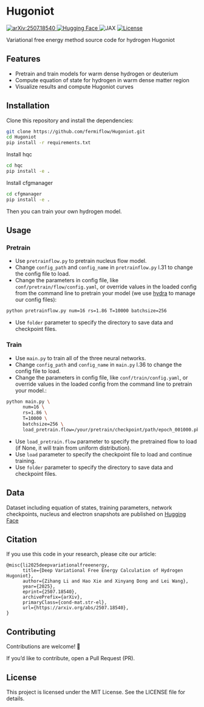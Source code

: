 # Hugoniot
</a> 
<a href="https://arxiv.org/abs/2507.18540"> 
<img src="https://img.shields.io/badge/arXiv-2507.18540-b31b1b.svg" alt="arXiv:2507.18540"> 
</a> 
<a href="https://huggingface.co/datasets/Kelvin2025q/hugoniot"> 
<img src="https://img.shields.io/badge/🤗-Hugging_Face-yellow" alt="Hugging Face"> 
</a> 
<img src="https://img.shields.io/badge/JAX-0.4+-orange" alt="JAX">
</a> 
<a href="./LICENSE"> 
<img src="https://img.shields.io/badge/License-MIT-yellow.svg?color=green" alt="License"> 
</a>


Variational free energy method source code for hydrogen Hugoniot

## Features

- Pretrain and train models for warm dense hydrogen or deuterium
- Compute equation of state for hydrogen in warm dense matter region
- Visualize results and compute Hugoniot curves

## Installation

Clone this repository and install the dependencies:

```bash
git clone https://github.com/fermiflow/Hugoniot.git
cd Hugoniot
pip install -r requirements.txt
```

Install hqc
```bash
cd hqc
pip install -e .
```

Install cfgmanager
```bash
cd cfgmanager
pip install -e .
```
Then you can train your own hydrogen model.

## Usage

### Pretrain
- Use `pretrainflow.py` to pretrain nucleus flow model.
- Change `config_path` and `config_name` in `pretrainflow.py` l.31 to change the config file to load.
- Change the parameters in config file, like `conf/pretrain/flow/config.yaml`, or override values in the loaded config from the command line to pretrain your model (we use [hydra](https://hydra.cc/) to manage our config files):
```bash
python pretrainflow.py num=16 rs=1.86 T=10000 batchsize=256
```
- Use `folder` parameter to specify the directory to save data and checkpoint files.

### Train
- Use `main.py` to train all of the three neural networks.
- Change `config_path` and `config_name` in `main.py` l.36 to change the config file to load.
- Change the parameters in config file, like `conf/train/config.yaml`, or override values in the loaded config from the command line to pretrain your model.:
```bash
python main.py \
      num=16 \
      rs=1.86 \
      T=10000 \
      batchsize=256 \
      load_pretrain.flow=/your/pretrain/checkpoint/path/epoch_001000.pkl
```
- Use `load_pretrain.flow` parameter to specify the pretrained flow to load (if None, it will train from uniform distribution).
- Use `load` parameter to specify the checkpoint file to load and continue training.
- Use `folder` parameter to specify the directory to save data and checkpoint files.

## Data
Dataset including equation of states, training parameters, network checkpoints, nucleus and electron snapshots are published on [Hugging Face](https://huggingface.co/datasets/Kelvin2025q/hugoniot)

## Citation
If you use this code in your research, please cite our article:
```
@misc{li2025deepvariationalfreeenergy,
      title={Deep Variational Free Energy Calculation of Hydrogen Hugoniot}, 
      author={Zihang Li and Hao Xie and Xinyang Dong and Lei Wang},
      year={2025},
      eprint={2507.18540},
      archivePrefix={arXiv},
      primaryClass={cond-mat.str-el},
      url={https://arxiv.org/abs/2507.18540}, 
}
```

## Contributing
Contributions are welcome! 🎉

If you’d like to contribute, open a Pull Request (PR).

## License
This project is licensed under the MIT License. See the LICENSE file for details.
